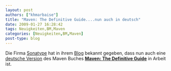 ```yaml
---
layout: post
authors: ["khmarbaise"]
title: "Maven: The Definitive Guide....nun auch in deutsch"
date: 2009-01-27 16:28:42
tags: Neuigkeiten,BM,Maven
categories: [Neuigkeiten,BM,Maven]
post-type: blog
---
```

Die Firma <a href="http://www.sonatype.com">Sonatype</a> hat in ihrem <a href="http://blogs.sonatype.com/people/2009/01/book-encoding-fixed-hint-for-our-german-readers/">Blog</a> bekannt gegeben, dass nun auch eine <a href="http://books.sonatype.com/maven-book/reference_de/public-book.html">deutsche Version</a> des Maven Buches <strong><a href="http://books.sonatype.com/maven-book/index.html">Maven: The Definitive Guide</a></strong> in Arbeit ist.

